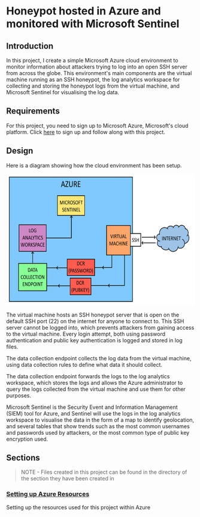 # Honeypot hosted in Azure and monitored with Microsoft Sentinel

## Introduction

In this project, I create a simple Microsoft Azure cloud environment to monitor information about attackers trying to log into an open SSH server from across the globe. This environment's main components are the virtual machine running as an SSH honeypot, the log analytics workspace for collecting and storing the honeypot logs from the virtual machine, and Microsoft Sentinel for visualising the log data.

## Requirements

For this project, you need to sign up to Microsoft Azure, Microsoft's cloud platform. Click [here](https://azure.microsoft.com/en-us) to sign up and follow along with this project.

## Design

Here is a diagram showing how the cloud environment has been setup.

<p align="center">
<img src="./images/project_diagram.jpg" alt="Project diagram" height="350px">
</p>

The virtual machine hosts an SSH honeypot server that is open on the default SSH port (22) on the internet for anyone to connect to. This SSH server cannot be logged into, which prevents attackers from gaining access to the virtual machine. Every login attempt, both using password authentication and public key authentication is logged and stored in log files.

The data collection endpoint collects the log data from the virtual machine, using data collection rules to define what data it should collect.

The data collection endpoint forwards the logs to the log analytics workspace, which stores the logs and allows the Azure administrator to query the logs collected from the virtual machine and use them for other purposes.

Microsoft Sentinel is the Security Event and Information Management (SIEM) tool for Azure, and Sentinel will use the logs in the log analytics workspace to visualise the data in the form of a map to identify geolocation, and several tables that show trends such as the most common usernames and passwords used by attackers, or the most common type of public key encryption used.

## Sections

> NOTE - Files created in this project can be found in the directory of the section they have been created in

### [Setting up Azure Resources](...)

Setting up the resources used for this project within Azure